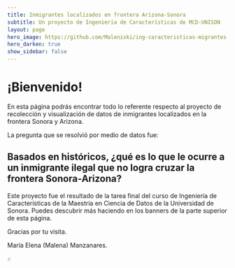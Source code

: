 ```yaml
---
title: Inmigrantes localizados en frontera Arizona-Sonora
subtitle: Un proyecto de Ingeniería de Características de MCD-UNISON
layout: page
hero_image: https://github.com/Maleniski/ing-caracteristicas-migrantes-sonora-arizona/raw/main/docs/imagenes/Crossing%20South.png
hero_darken: true
show_sidebar: false
---
```


# ¡Bienvenido!

En esta página podrás encontrar todo lo referente respecto al proyecto de recolección y visualización de datos de inmigrantes localizados en la frontera Sonora y Arizona.

La pregunta que se resolvió por medio de datos fue: 

## Basados en históricos, ¿qué es lo que le ocurre a un inmigrante ilegal que no logra cruzar la frontera Sonora-Arizona?

Este proyecto fue el resultado de la tarea final del curso de Ingeniería de Características de la Maestría en Ciencia de Datos de la Universidad de Sonora. Puedes descubrir más haciendo en los banners de la parte superior de esta página.

Gracias por tu visita.

María Elena (Malena) Manzanares.


<img src="https://github.com/Maleniski/ing-caracteristicas-migrantes-sonora-arizona/raw/main/docs/imagenes/MediumSquareLogo.png" alt="Logo MCD-UNISON" height="8">
